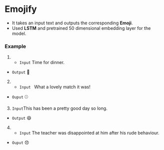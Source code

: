 # Emojify

- It takes an input text and  outputs the corresponding **Emoji**.
- Used **LSTM** and pretrained 50 dimensional embedding layer for the model.

### Example
1. - ``` Input ``` Time for dinner.
 - ```Output``` :fork_and_knife:
2. - ```Input ``` What a lovely match it was!
 - ```Ouput``` :baseball:
3. ```Input```This has been a pretty good day so long.
  - ```Output``` :smile:
4. - ```Input``` The teacher was disappointed at him after his rude behaviour.
 - ```Ouput``` :disappointed:
